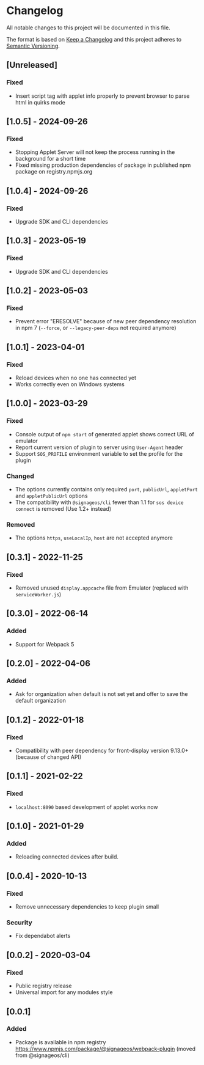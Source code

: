 # Changelog
All notable changes to this project will be documented in this file.

The format is based on [Keep a Changelog](http://keepachangelog.com/en/1.0.0/)
and this project adheres to [Semantic Versioning](http://semver.org/spec/v2.0.0.html).

## [Unreleased]
### Fixed
- Insert script tag with applet info properly to prevent browser to parse html in quirks mode

## [1.0.5] - 2024-09-26
### Fixed
- Stopping Applet Server will not keep the process running in the background for a short time
- Fixed missing production dependencies of package in published npm package on registry.npmjs.org

## [1.0.4] - 2024-09-26
### Fixed
- Upgrade SDK and CLI dependencies

## [1.0.3] - 2023-05-19
### Fixed
- Upgrade SDK and CLI dependencies

## [1.0.2] - 2023-05-03
### Fixed
- Prevent error "ERESOLVE" because of new peer dependency resolution in npm 7 (`--force`, or `--legacy-peer-deps` not required anymore)

## [1.0.1] - 2023-04-01
### Fixed
- Reload devices when no one has connected yet
- Works correctly even on Windows systems

## [1.0.0] - 2023-03-29
### Fixed
- Console output of `npm start` of generated applet shows correct URL of emulator
- Report current version of plugin to server using `User-Agent` header
- Support `SOS_PROFILE` environment variable to set the profile for the plugin

### Changed
- The options currently contains only required `port`, `publicUrl`, `appletPort` and `appletPublicUrl` options
- The compatibility with `@signageos/cli` fewer than 1.1 for `sos device connect` is removed (Use 1.2+ instead)

### Removed
- The options `https`, `useLocalIp`, `host` are not accepted anymore

## [0.3.1] - 2022-11-25
### Fixed
- Removed unused `display.appcache` file from Emulator (replaced with `serviceWorker.js`)

## [0.3.0] - 2022-06-14
### Added
- Support for Webpack 5

## [0.2.0] - 2022-04-06
### Added
- Ask for organization when default is not set yet and offer to save the default organization

## [0.1.2] - 2022-01-18
### Fixed
- Compatibility with peer dependency for front-display version 9.13.0+ (because of changed API)

## [0.1.1] - 2021-02-22
### Fixed
- `localhost:8090` based development of applet works now

## [0.1.0] - 2021-01-29
### Added
- Reloading connected devices after build.

## [0.0.4] - 2020-10-13
### Fixed
- Remove unnecessary dependencies to keep plugin small

### Security
- Fix dependabot alerts

## [0.0.2] - 2020-03-04
### Fixed
- Public registry release
- Universal import for any modules style

## [0.0.1]
### Added
- Package is available in npm registry https://www.npmjs.com/package/@signageos/webpack-plugin (moved from @signageos/cli)
